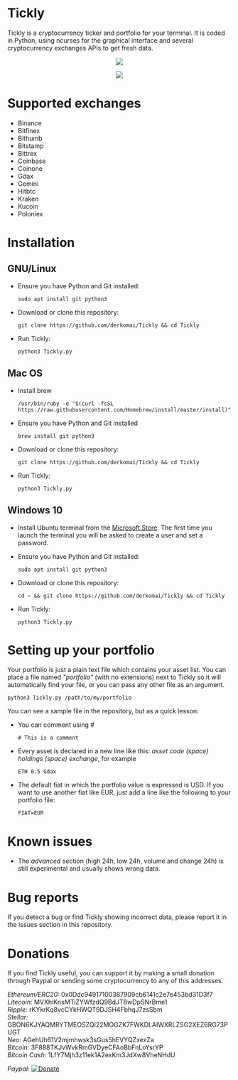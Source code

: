 # Tickly
Tickly is a cryptocurrency ticker and portfolio for your terminal. It is coded in Python, using ncurses for the graphical interface and several cryptocurrency exchanges APIs to get fresh data.



<p align="center">
  <img src="https://i.imgur.com/v356oGz.png">
</p>

<p align="center">
  <img src="https://i.imgur.com/bDFLTMD.png">
</p>

# Supported exchanges

- Binance
- Bitfinex
- Bithumb
- Bitstamp
- Bittrex
- Coinbase
- Coinone
- Gdax
- Gemini
- Hitbtc
- Kraken
- Kucoin
- Poloniex



# Installation


## GNU/Linux

- Ensure you have Python and Git installed:

    ```
    sudo apt install git python3
    ```
    
- Download or clone this repository:
    ```
    git clone https://github.com/derkomai/Tickly && cd Tickly
    ```

- Run Tickly:
  ```
  python3 Tickly.py
  ```


## Mac OS

- Install brew
    ```
    /usr/bin/ruby -e "$(curl -fsSL https://raw.githubusercontent.com/Homebrew/install/master/install)"
    ```

- Ensure you have Python and Git installed
    ```
    brew install git python3
    ```

- Download or clone this repository:
    ```
    git clone https://github.com/derkomai/Tickly && cd Tickly
    ```

- Run Tickly:
  ```
  python3 Tickly.py
  ```


## Windows 10

- Install Ubuntu terminal from the [Microsoft Store](https://www.microsoft.com/en-us/store/p/ubuntu/9nblggh4msv6). The first time you launch the terminal you will be asked to create a user and set a password.

- Ensure you have Python and Git installed:
    ```
    sudo apt install git python3
    ```

- Download or clone this repository:
    ```
    cd ~ && git clone https://github.com/derkomai/Tickly && cd Tickly
    ```

- Run Tickly:
  ```
  python3 Tickly.py
  ```



# Setting up your portfolio
Your portfolio is just a plain text file which contains your asset list. You can place a file named *"portfolio"* (with no extensions) next to Tickly so it will automatically find your file, or you can pass any other file as an argument.
  ```
  python3 Tickly.py /path/to/my/portfolio
  ```


You can see a sample file in the repository, but as a quick lesson:

- You can comment using #
  ```
  # This is a comment
  ```

- Every asset is declared in a new line like this: *asset code (space) holdings (space) exchange*, for example
  ```
  ETH 0.5 Gdax
  ```
- The default fiat in which the portfolio value is expressed is USD. If you want to use another fiat like EUR, just add a line like the following to your portfolio file:
  ```
  FIAT=EUR
  ```



# Known issues
- The *advanced* section (high 24h, low 24h, volume and change 24h) is still experimental and usually shows wrong data.



# Bug reports

If you detect a bug or find Tickly showing incorrect data, please report it in the issues section in this repository.



# Donations
If you find Tickly useful, you can support it by making a small donation through Paypal or sending some 
cryptocurrency to any of this addresses.

*Ethereum/ERC20:* 0x0Ddc94917100387909cb6141c2e7e453bd31D3f7  
*Litecoin:* MVXhiKnsMTiZYWfzdQ9BdJT8wDpSNrBme1  
*Ripple:* rKYkrKq8vcCYkHWQT9DJSH4FbhqJ7zsSbm  
*Stellar:* GBON6KJYAQMRYTMEOSZQI22MOGZK7FWKDLAIWXRLZSG2XEZ6RG73PUGT  
*Neo:* AGehUh61V2mjmhwsk3sGus5hEVYQZxexZa  
*Bitcoin:* 3F888TKJvWvkRmGVDyeCFAoBbFnLoYsrYP  
*Bitcoin Cash:* 1LfY7Mjh3z11ek1A2exKm3JdXw8VheNHdU  

*Paypal:*  [![Donate](https://www.paypalobjects.com/en_US/i/btn/btn_donate_LG.gif)](https://www.paypal.me/dvilela)
